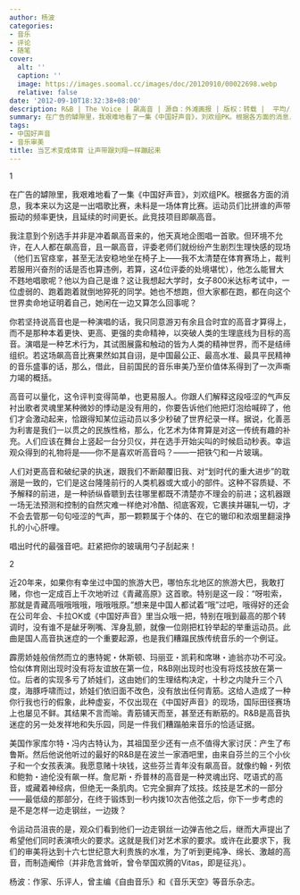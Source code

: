 ```yaml
---
author: 杨波
categories:
- 音乐
- 评论
- 随笔
cover:
  alt: ''
  caption: ''
  image: https://images.soomal.cc/images/doc/20120910/00022698.webp
  relative: false
date: '2012-09-10T18:32:38+08:00'
description: R&B | The Voice | 飙高音 | 源自：外滩画报 | 版权：转载 |  平均/总评分：07.46/82
summary: 在广告的罅隙里，我艰难地看了一集《中国好声音》，刘欢组PK。根据各方面的消息，我本来以为这是一出唱歌比赛，未料是一场体育比赛。运动员们比拼谁的声带振动的频率更快，且延续的时间更长。此竞技项目即飙高音。我注意到个别选手并非是冲着飙高音来的，他天真地企图唱一首歌。但环境不允许，在人人都在飙高音，且一飙高音，评委老师们就纷纷……
tags:
- 中国好声音
- 音乐审美
title: 当艺术变成体育 让声带跟刘翔一样蹦起来
---
```


1



在广告的罅隙里，我艰难地看了一集《中国好声音》，刘欢组PK。根据各方面的消息，我本来以为这是一出唱歌比赛，未料是一场体育比赛。运动员们比拼谁的声带振动的频率更快，且延续的时间更长。此竞技项目即飙高音。

我注意到个别选手并非是冲着飙高音来的，他天真地企图唱一首歌。但环境不允许，在人人都在飙高音，且一飙高音，评委老师们就纷纷产生剧烈生理快感的现场（他们五官痉挛，甚至无法安稳地坐在椅子上――我不太清楚在体育赛场上，裁判若服用兴奋剂的话是否也算违例，若算，这4位评委的处境堪忧），他怎么能冒大不韪地唱歌呢？他以为自己是谁？这让我想起大学时，女子800米达标考试中，一位虚弱的、跑着跑着就倒地猝死的同学。她也不想跑，但大家都在跑，都在向这个世界卖命地证明着自己，她闲在一边又算怎么回事呢？

你若坚持说高音也是一种演唱的话，我只同意游刃有余且合时宜的高音才算得上，而不是那种本着更快、更高、更强的卖命精神，以突破人类的生理底线为目标的高音。演唱是一种艺术行为，其试图展露和触动的皆为人类的精神世界，而不是结缔组织。若这场飙高音比赛果然如其自诩，是中国最公正、最高水准、最具平民精神的音乐盛事的话，那么，借此，目前国民的音乐审美乃至价值体系得到了一次声嘶力竭的概括。

高音可以量化，这令评判变得简单，也更易服人。你跟人们解释这段哑涩的气声反衬出歌者灵魂里某种微妙的悸动是没有用的，你要告诉他们他把灯泡给喊碎了，他们才会激动起来，恰跟得知某位运动员以多少秒破了世界纪录一样。据说，化善恶为利害是我们一以贯之的民族性格，那么，化艺术为体育算是对这一传统有趣的补充。人们应该在舞台上竖起一台分贝仪，并在选手开始尖叫的时候启动秒表。幸运观众得到的礼物将是――你不是喜欢听高音吗？――一把铁勺和一片玻璃。

人们对更高音和破纪录的执迷，跟我们不断颠覆旧我、对“划时代的重大进步”的耽溺是一致的，它们是这台隆隆前行的人类机器或大或小的部件。这种不容质疑、不予解释的前进，是一种骄纵昏聩到去往哪里都既不清楚亦不理会的前进；这机器跟一场无法预测和控制的自然灾难一样绝对冷酷、彻底客观，它裹挟并碾轧一切，才不会去管那一句句哑涩的气声，那一颗颗属于个体的、在它的辙印和浓烟里翻滚挣扎的小心肝哩。

唱出时代的最强音吧。赶紧把你的玻璃用勺子刮起来！

2

近20年来，如果你有幸坐过中国的旅游大巴，哪怕东北地区的旅游大巴，我敢打赌，你也一定成百上千次地听过《青藏高原》这首歌。特别是这一段：“呀啦索，那就是青藏高哦哦哦哦，哦哦哦原。”想来是中国人都试着“哦”过吧，哦得好的还会在公司年会、卡拉OK或《中国好声音》里当众哦一把，特别在哦到最高的那个转调时，没有谁不是龇牙咧嘴、浑身乱颤，就像一位刚把杠铃举起的举重运动员。此曲是国人高音执迷症的一个重要起源，也是我们糟蹋民族传统音乐的一个例证。

霹雳娇娃般俏然而立的惠特妮・休斯顿、玛丽亚・凯莉和席琳・迪翁亦功不可没。恰似体育刚出现时没有将友谊放在第一位，R&B刚出现时也没有将炫技放在第一位。后者的实现多亏了娇娃们，这由她们的生理结构决定，十秒之内陡升三个八度，海豚呼啸而过，娇娃们依旧面不改色，没有放出任何青筋。这给人造成了一种你行我也行的假象，此种虚妄，不仅出现在《中国好声音》的现场，国际田径赛场上也屡见不鲜。其结果不言而喻。青筋铺天而至，甚至还有断筋的。R&B是高音执迷症的另一处发祥地和失乐园，同是一件我们糟蹋舶来音乐的恰适证据。

美国作家库尔特・冯内古特认为，其祖国至少还有一点不值得大家讨厌：产生了布鲁斯。然后他说他听过的最好的R&B是在波兰一家酒吧里，由来自芬兰的三个小伙子和一个女孩表演。我愿意赌十块钱，这些芬兰青年没有飙高音。就像约翰・列侬和鲍勃・迪伦没有飙一样。詹尼斯・乔普林的高音是一种灵魂出窍、呓语式的高音，或藏着神经病，但绝无一条肌肉。它完全摒弃了炫技。炫技是艺术的一部分――最低级的那部分，在终于锻炼到一秒内拨10次吉他弦之后，你下一步考虑的是不是怎样一边走钢丝，一边拨？

令运动员沮丧的是，观众们看到他们一边走钢丝一边弹吉他之后，继而大声提出了希望他们同时表演喷火的要求。这就是我们对艺术家的要求。或许在此要求下，我们的审美将达到十六七世纪意大利贵族的水准，为了听到更纯净、绵长、激越的高音，而制造阉伶（并非危言耸听，曾令举国欢腾的Vitas，即是征兆）。

杨波：作家、乐评人，曾主编《自由音乐》和《音乐天空》等音乐杂志。